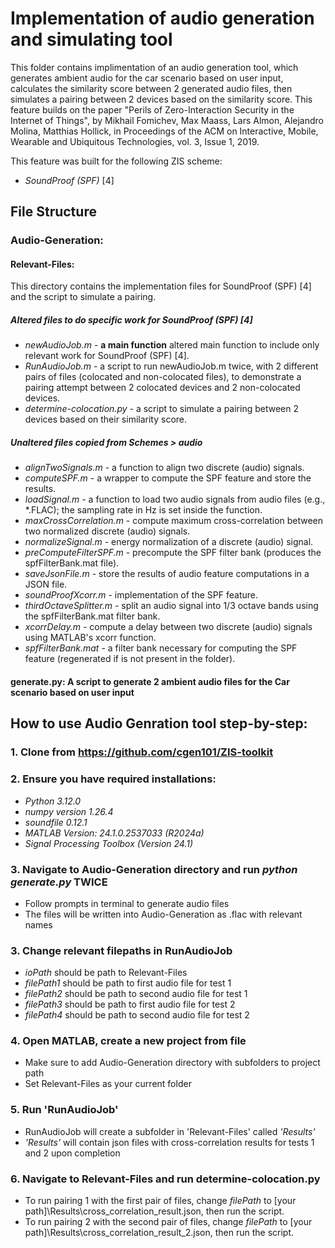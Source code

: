 # Implementation of audio generation and simulating tool

This folder contains implimentation of an audio generation tool, which generates ambient audio for the car scenario based on user input, calculates the similarity score between 2 generated audio files, then simulates a pairing between 2 devices based on the similarity score.
This feature builds on the paper "Perils of Zero-Interaction Security in the Internet of Things", by Mikhail Fomichev, Max Maass, Lars Almon, Alejandro Molina, Matthias Hollick, in Proceedings of the ACM on Interactive, Mobile, Wearable and Ubiquitous Technologies, vol. 3, Issue 1, 2019. 

This feature was built for the following ZIS scheme:
* *SoundProof (SPF)*  [4]

## File Structure

### Audio-Generation:

#### Relevant-Files:

This directory contains the implementation files for SoundProof (SPF) [4] and the script to simulate a pairing.

##### Altered files to do specific work for SoundProof (SPF) [4]
* *newAudioJob.m* - **a main function** altered main function to include only relevant work for SoundProof (SPF) [4].
* *RunAudioJob.m* - a script to run newAudioJob.m twice, with 2 different pairs of files (colocated and non-colocated files), to demonstrate a pairing attempt between 2 colocated devices and 2 non-colocated devices.
* *determine-colocation.py* - a script to simulate a pairing between 2 devices based on their similarity score. 

##### Unaltered files copied from Schemes > audio
* *alignTwoSignals.m* - a function to align two discrete (audio) signals.
* *computeSPF.m* - a wrapper to compute the SPF feature and store the results.
* *loadSignal.m* - a function to load two audio signals from audio files (e.g., *.FLAC); the sampling rate in Hz is set inside the function.
* *maxCrossCorrelation.m* - compute maximum cross-correlation between two normalized discrete (audio) signals.
* *normalizeSignal.m* - energy normalization of a discrete (audio) signal.
* *preComputeFilterSPF.m* - precompute the SPF filter bank (produces the spfFilterBank.mat file).
* *saveJsonFile.m* - store the results of audio feature computations in a JSON file.
* *soundProofXcorr.m* - implementation of the SPF feature.
* *thirdOctaveSplitter.m* - split an audio signal into 1/3 octave bands using the spfFilterBank.mat filter bank.
* *xcorrDelay.m* - compute a delay between two discrete (audio) signals using MATLAB's xcorr function.
* *spfFilterBank.mat* - a filter bank necessary for computing the SPF feature (regenerated if is not present in the folder). 

#### generate.py: A script to generate 2 ambient audio files for the Car scenario based on user input


## How to use Audio Genration tool step-by-step: 

### 1. Clone from https://github.com/cgen101/ZIS-toolkit

### 2. Ensure you have required installations: 
* *Python 3.12.0*
* *numpy version 1.26.4*
* *soundfile 0.12.1*
* *MATLAB Version: 24.1.0.2537033 (R2024a)*
* *Signal Processing Toolbox (Version 24.1)*

### 3. Navigate to Audio-Generation directory and run *python generate.py* TWICE
* Follow prompts in terminal to generate audio files
* The files will be written into Audio-Generation as .flac with relevant names 

### 3. Change relevant filepaths in RunAudioJob
* *ioPath* should be path to Relevant-Files
* *filePath1* should be path to first audio file for test 1
* *filePath2* should be path to second audio file for test 1
* *filePath3* should be path to first audio file for test 2
* *filePath4* should be path to second audio file for test 2

### 4. Open MATLAB, create a new project from file 
* Make sure to add Audio-Generation directory with subfolders to project path 
* Set Relevant-Files as your current folder 

### 5. Run 'RunAudioJob'
* RunAudioJob will create a subfolder in 'Relevant-Files' called *'Results'*
* *'Results'* will contain json files with cross-correlation results for tests 1 and 2 upon completion 

### 6. Navigate to Relevant-Files and run determine-colocation.py 
* To run pairing 1 with the first pair of files, change *filePath* to [your path]\Results\cross_correlation_result.json, then run the script. 
* To run pairing 2 with the second pair of files, change *filePath* to [your path]\Results\cross_correlation_result_2.json, then run the script.


